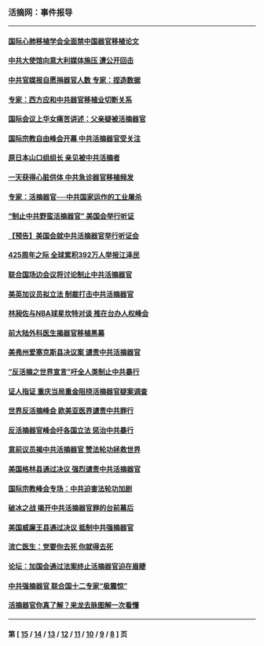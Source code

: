### 活摘网：事件报导
---
#### [国际心肺移植学会全面禁中国器官移植论文](../../pages/nf5877/n13827785.md?09200430) 
#### [中共大使馆向意大利媒体施压 遭公开回击](../../pages/nf5877/n13826038.md?09200430) 
#### [中共官媒报自愿捐器官人数 专家：捏造数据](../../pages/nf5877/n13814130.md?09200430) 
#### [专家：西方应和中共器官移植业切断关系](../../pages/nf5877/n13772828.md?09200430) 
#### [国际会议上华女痛苦讲述：父亲疑被活摘器官](../../pages/nf5877/n13771583.md?09200430) 
#### [国际宗教自由峰会开幕 中共活摘器官受关注](../../pages/nf5877/n13769995.md?09200430) 
#### [原日本山口组组长 亲见被中共活摘者](../../pages/nf5877/n13767360.md?09200430) 
#### [一天获得心脏供体 中共急诊器官移植频发](../../pages/nf5877/n13764689.md?09200430) 
#### [专家：活摘器官──中共国家运作的工业屠杀](../../pages/nf5877/n13761178.md?09200430) 
#### [“制止中共野蛮活摘器官” 美国会举行听证](../../pages/nf5877/n13735831.md?09200430) 
#### [【预告】美国会就中共活摘器官举行听证会](../../pages/nf5877/n13732843.md?09200430) 
#### [425周年之际 全球累积392万人举报江泽民](../../pages/nf5877/n13719232.md?09200430) 
#### [联合国场边会议将讨论制止中共活摘器官](../../pages/nf5877/n13656361.md?09200430) 
#### [美英加议员拟立法 制裁打击中共活摘器官](../../pages/nf5877/n13430251.md?09200430) 
#### [林昶佐与NBA球星坎特对谈 推在台办人权峰会](../../pages/nf5877/n13414467.md?09200430) 
#### [前大陆外科医生揭器官移植黑幕](../../pages/nf5877/n13401416.md?09200430) 
#### [美弗州爱塞克斯县决议案 谴责中共活摘器官](../../pages/nf5877/n13320919.md?09200430) 
#### [“反活摘之世界宣言”吁全人类制止中共暴行](../../pages/nf5877/n13259730.md?09200430) 
#### [证人指证 重庆当局重金阻挠活摘器官疑案调查](../../pages/nf5877/n13259127.md?09200430) 
#### [世界反活摘峰会 欧美亚医界谴责中共罪行](../../pages/nf5877/n13253550.md?09200430) 
#### [反活摘器官峰会吁各国立法 惩治中共暴行](../../pages/nf5877/n13245052.md?09200430) 
#### [意前议员揭中共活摘器官 赞法轮功拯救世界](../../pages/nf5877/n13203445.md?09200430) 
#### [美国格林县通过决议 强烈谴责中共活摘器官](../../pages/nf5877/n13119367.md?09200430) 
#### [国际宗教峰会专场：中共迫害法轮功加剧](../../pages/nf5877/n13088279.md?09200430) 
#### [破冰之战 揭开中共活摘器官罪的台前幕后](../../pages/nf5877/n13082457.md?09200430) 
#### [美国威廉王县通过决议 抵制中共强摘器官](../../pages/nf5877/n13056521.md?09200430) 
#### [流亡医生：党要你去死 你就得去死](../../pages/nf5877/n13052835.md?09200430) 
#### [论坛：加国会通过法案终止活摘器官迫在眉睫](../../pages/nf5877/n13029839.md?09200430) 
#### [中共强摘器官 联合国十二专家“极震惊”](../../pages/nf5877/n13024313.md?09200430) 
#### [活摘器官你真了解？来龙去脉图解一次看懂](../../pages/nf5877/n13013820.md?09200430) 

---
#### 第 [ [15](./15.md?09200430) / [14](./14.md?09200430) / [13](./13.md?09200430) / [12](./12.md?09200430) / [11](./11.md?09200430) / [10](./10.md?09200430) / [9](./9.md?09200430) / [8](./8.md?09200430) ] 页

